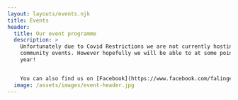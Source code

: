 ```yaml
---
layout: layouts/events.njk
title: Events
header:
  title: Our event programme
  description: >
    Unfortunately due to Covid Restrictions we are not currently hosting
    community events. However hopefully we will be able to at some point this
    year!


    You can also find us on [Facebook](https://www.facebook.com/falingeparkrochdale), on [Twitter](https://twitter.com/falingehub) or on [Instagram](http://instagram.com/vintageworxcdtrust).
  image: /assets/images/event-header.jpg
---
```

